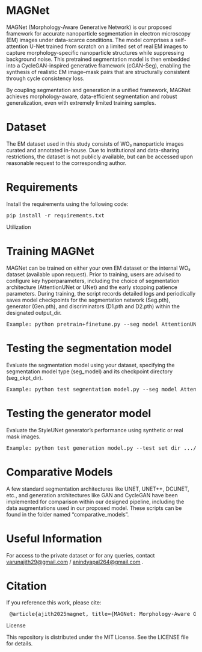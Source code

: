 # MAGNet

MAGNet (Morphology-Aware Generative Network) is our proposed framework for accurate nanoparticle segmentation in electron microscopy (EM) images under data-scarce conditions.
The model comprises a self-attention U-Net trained from scratch on a limited set of real EM images to capture morphology-specific nanoparticle structures while suppressing background noise.
This pretrained segmentation model is then embedded into a CycleGAN-inspired generative framework (cGAN-Seg), enabling the synthesis of realistic EM image–mask pairs that are structurally consistent through cycle consistency loss.

By coupling segmentation and generation in a unified framework, MAGNet achieves morphology-aware, data-efficient segmentation and robust generalization, even with extremely limited training samples.


# Dataset

The EM dataset used in this study consists of WO₃ nanoparticle images curated and annotated in-house.
Due to institutional and data-sharing restrictions, the dataset is not publicly available, but can be accessed upon reasonable request to the corresponding author.

# Requirements

Install the requirements using the following code:

<pre>pip install -r requirements.txt</pre>
Utilization

# Training MAGNet

MAGNet can be trained on either your own EM dataset or the internal WO₃ dataset (available upon request). Prior to training, users are advised to configure key hyperparameters, including the choice of segmentation architecture (AttentionUNet or UNet) and the early stopping patience parameters. During training, the script records detailed logs and periodically saves model checkpoints for the segmentation network (Seg.pth), generator (Gen.pth), and discriminators (D1.pth and D2.pth) within the designated output_dir.

<pre>Example: python pretrain+finetune.py --seg_model AttentionUNET --train_set_dir .../dataset/train --lr 0.0001 --p_vanilla 0.2 --p_diff 0.2 --patience 500 --output_dir tmp/ </pre>

# Testing the segmentation model

Evaluate the segmentation model using your dataset, specifying the segmentation model type (seg_model) and its checkpoint directory (seg_ckpt_dir).

<pre>Example: python test_segmentation_model.py --seg_model AttentionUNET --test_set_dir .../dataset/test --seg_ckpt_dir .../MAGNet_checkpoints/Seg.pth --output_dir tmp/ </pre>

# Testing the generator model

Evaluate the StyleUNet generator’s performance using synthetic or real mask images.

<pre>Example: python test_generation_model.py --test_set_dir .../dataset/test/ --gen_ckpt_dir .../MAGNet_checkpoints/Gen.pth --output_dir tmp/ </pre>

# Comparative Models

A few standard segmentation architectures like UNET, UNET++, DCUNET, etc., and generation architectures like GAN and CycleGAN have been implemented for comparison within our designed pipeline, including the data augmentations used in our proposed model. These scripts can be found in the folder named “comparative_models”.

# Useful Information

For access to the private dataset or for any queries, contact varunajith29@gmail.com
 / anindyapal264@gmail.com
.

# Citation

If you reference this work, please cite:

<pre> @article{ajith2025magnet, title={MAGNet: Morphology-Aware Generative Network for Nanoparticle Electron Microscopy Segmentation}, author={Ajith, Varun and Pal, Anindya and [Co-authors]}, journal={Under review}, year={2025} } </pre>
License

This repository is distributed under the MIT License. See the LICENSE file for details.
